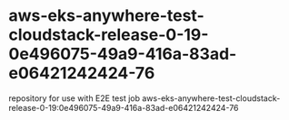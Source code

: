 # aws-eks-anywhere-test-cloudstack-release-0-19-0e496075-49a9-416a-83ad-e06421242424-76
repository for use with E2E test job aws-eks-anywhere-test-cloudstack-release-0-19:0e496075-49a9-416a-83ad-e06421242424-76
